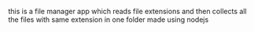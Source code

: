 this is a file manager app which reads file extensions and then collects all the files with same extension in one folder
made using nodejs
